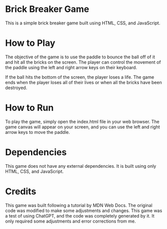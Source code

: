 # Brick Breaker Game
This is a simple brick breaker game built using HTML, CSS, and JavaScript.

# How to Play
The objective of the game is to use the paddle to bounce the ball off of it and hit all the bricks on the screen. The player can control the movement of the paddle using the left and right arrow keys on their keyboard.

If the ball hits the bottom of the screen, the player loses a life. The game ends when the player loses all of their lives or when all the bricks have been destroyed.

# How to Run
To play the game, simply open the index.html file in your web browser. The game canvas will appear on your screen, and you can use the left and right arrow keys to move the paddle.

# Dependencies
This game does not have any external dependencies. It is built using only HTML, CSS, and JavaScript.

# Credits
This game was built following a tutorial by MDN Web Docs. The original code was modified to make some adjustments and changes.
This game was a test of using ChatGPT, and the code was completely generated by it. It only required some adjustments and error corrections from me.
